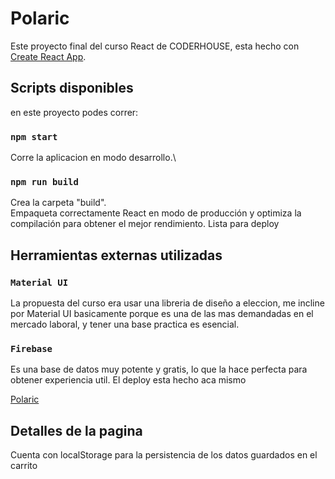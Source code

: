 # Polaric

Este proyecto final del curso React de CODERHOUSE, esta hecho con [Create React App](https://github.com/facebook/create-react-app).

## Scripts disponibles

en este proyecto podes correr:

### `npm start`

Corre la aplicacion en modo desarrollo.\

### `npm run build`

Crea la carpeta "build".\
Empaqueta correctamente React en modo de producción y optimiza la compilación para obtener el mejor rendimiento.
Lista para deploy

## Herramientas externas utilizadas

### `Material UI`

La propuesta del curso era usar una libreria de diseño a eleccion, me incline por Material UI basicamente porque es una de las mas demandadas en el mercado laboral, y tener una base practica es esencial.

### `Firebase`

Es una base de datos muy potente y gratis, lo que la hace perfecta para obtener experiencia util. El deploy esta hecho aca mismo

[Polaric](https://polaric.web.app/)

## Detalles de la pagina
Cuenta con localStorage para la persistencia de los datos guardados en el carrito

